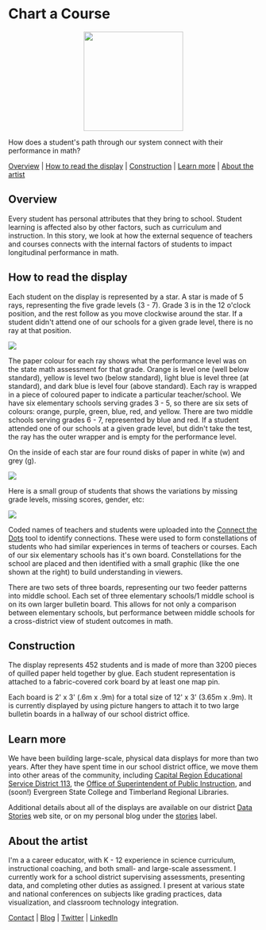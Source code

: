# Chart a Course
<p align="center"> 
<img src="https://github.com/tlricherson/ChartACourse/blob/master/Graphics/ChartACourseFull.jpg" height="200">
</p>

How does a student's path through our system connect with their performance in math?

[Overview](https://tlricherson.github.io/ChartACourse/#overview) | [How to read the display](https://tlricherson.github.io/ChartACourse/#how-to-read-the-display) | [Construction](https://tlricherson.github.io/ChartACourse/#construction) | [Learn more](https://tlricherson.github.io/ChartACourse/#learn-more) | [About the artist](https://tlricherson.github.io/ChartACourse/#about-the-artist)

## Overview ##
Every student has personal attributes that they bring to school. Student learning is affected also by other factors, such as curriculum and instruction. In this story, we look at how the external sequence of teachers and courses connects with the internal factors of students to impact longitudinal performance in math.


## How to read the display ##
Each student on the display is represented by a star. A star is made of 5 rays, representing the five grade levels (3 - 7). Grade 3 is in the 12 o'clock position, and the rest follow as you move clockwise around the star. If a student didn't attend one of our schools for a given grade level, there is no ray at that position.
<p align="left"> 
<img src="https://github.com/tlricherson/ChartACourse/blob/master/Graphics/Star%20Legend.png">
</p>
The paper colour for each ray shows what the performance level was on the state math assessment for that grade. Orange is level one (well below standard), yellow is level two (below standard), light blue is level three (at standard), and dark blue is level four (above standard). Each ray is wrapped in a piece of coloured paper to indicate a particular teacher/school. We have six elementary schools serving grades 3 - 5, so there are six sets of colours: orange, purple, green, blue, red, and yellow. There are two middle schools serving grades 6 - 7, represented by blue and red. If a student attended one of our schools at a given grade level, but didn't take the test, the ray has the outer wrapper and is empty for the performance level.

On the inside of each star are four round disks of paper in white (w) and grey (g).
<p align="left"> 
<img src="https://github.com/tlricherson/ChartACourse/blob/master/Graphics/Star%20Interior.png">
</p>
Here is a small group of students that shows the variations by missing grade levels, missing scores, gender, etc:
<p align="left"> 
<img src="https://github.com/tlricherson/ChartACourse/blob/master/Graphics/Star%20Group.png">
</p>

Coded names of teachers and students were uploaded into the [Connect the Dots](https://databasic.io/en/connectthedots/) tool to identify connections. These were used to form constellations of students who had similar experiences in terms of teachers or courses. Each of our six elementary schools has it's own board. Constellations for the school are placed and then identified with a small graphic (like the one shown at the right) to build understanding in viewers. 

There are two sets of three boards, representing our two feeder patterns into middle school. Each set of three elementary schools/1 middle school is on its own larger bulletin board. This allows for not only a comparison between elementary schools, but performance between middle schools for a cross-district view of student outcomes in math.

## Construction ##
The display represents 452 students and is made of more than 3200 pieces of quilled paper held together by glue. Each student representation is attached to a fabric-covered cork board by at least one map pin.

Each board is 2' x 3' (.6m x .9m) for a total size of 12' x 3' (3.65m x .9m). It is currently displayed by using picture hangers to attach it to two large bulletin boards in a hallway of our school district office.

## Learn more ##
We have been building large-scale, physical data displays for more than two years. After they have spent time in our school district office, we move them into other areas of the community, including [Capital Region Educational Service District 113](https://www.esd113.org/), the [Office of Superintendent of Public Instruction](https://www.k12.wa.us/), and (soon!) Evergreen State College and Timberland Regional Libraries.

Additional details about all of the displays are available on our district [Data Stories](https://www.tumwater.k12.wa.us/Page/7852) web site, or on my personal blog under the [stories](http://excelforeducators.blogspot.com/search/label/stories) label.


## About the artist ##
I'm a a career educator, with K - 12 experience in science curriculum, instructional coaching, and both small- and large-scale assessment. I currently work for a school district supervising assessments, presenting data, and completing other duties as assigned. I present at various state and national conferences on subjects like grading practices, data visualization, and classroom technology integration. 

[Contact](mailto:tara.richerson@gmail.com) | [Blog](http://excelforeducators.blogspot.com/) | [Twitter](https://twitter.com/science_goddess) | [LinkedIn](https://www.linkedin.com/in/tara-richerson-9b593753/)
